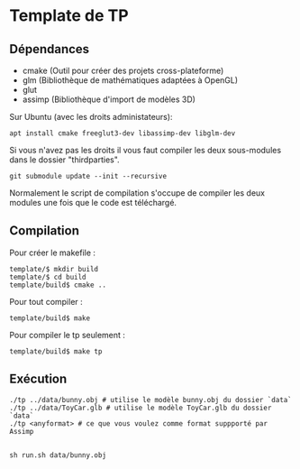 # Template de TP


## Dépendances

- cmake (Outil pour créer des projets cross-plateforme)
- glm (Bibliothèque de mathématiques adaptées à OpenGL)
- glut
- assimp (Bibliothèque d'import de modèles 3D)

Sur Ubuntu (avec les droits administateurs):
```
apt install cmake freeglut3-dev libassimp-dev libglm-dev
```

Si vous n'avez pas les droits il vous faut compiler les deux sous-modules dans le dossier "thirdparties".
```
git submodule update --init --recursive
```
Normalement le script de compilation s'occupe de compiler les deux modules une fois que le code est téléchargé.

## Compilation

Pour créer le makefile :
```
template/$ mkdir build
template/$ cd build
template/build$ cmake ..
```

Pour tout compiler :
```
template/build$ make
```

Pour compiler le tp seulement :
```
template/build$ make tp
```

## Exécution

```
./tp ../data/bunny.obj # utilise le modèle bunny.obj du dossier `data`
./tp ../data/ToyCar.glb # utilise le modèle ToyCar.glb du dossier `data`
./tp <anyformat> # ce que vous voulez comme format suppporté par Assimp


sh run.sh data/bunny.obj
```


